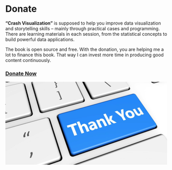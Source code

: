 # Donate

**“Crash Visualization”** is supposed to help you improve data visualization and storytelling skills – mainly through practical cases and programming. There are learning materials in each session, from the statistical concepts to build powerful data applications.

The book is open source and free. With the donation, you are helping me a lot to finance this book. That way I can invest more time in producing good content continuously.  


### [Donate Now](https://www.veccoinsight.com/book-donation/)

![](.gitbook/assets/1_xdkacageljv79lpspz42pa.jpg)




